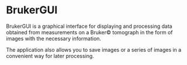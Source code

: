# BrukerGUI

BrukerGUI is a graphical interface for displaying and processing data obtained from measurements on a Bruker© tomograph in the form of images with the necessary information. 

The application also allows you to save images or a series of images in a convenient way for later processing.

